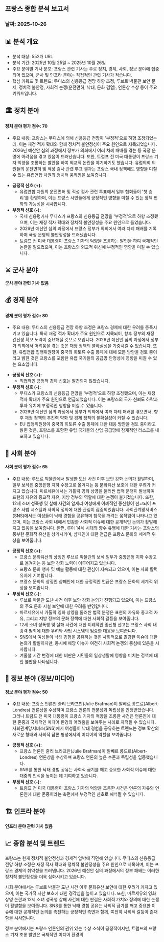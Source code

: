 ## 프랑스 종합 분석 보고서
### 날짜: 2025-10-26

## 📊 분석 개요
- 분석 대상: 552개 URL
- 분석 기간: 2025년 10월 25일 ~ 2025년 10월 26일
- 주요 분야별 기사 분포: 프랑스 관련 기사는 주로 정치, 경제, 사회, 정보 분야에 집중되어 있으며, 군사 및 인프라 분야는 직접적인 관련 기사가 적습니다.
- 핵심 키워드 및 트렌드: 무디스의 신용등급 전망 하향 조정, 루브르 박물관 보안 문제, 정치적 불안정, 사회적 논쟁(운전면허, 낙태, 문화 검열), 언론상 수상 등이 주요 키워드입니다.

## 🏛️ 정치 분야
#### 정치 분야 평가 점수: 70
- 주요 내용: 프랑스는 무디스에 의해 신용등급 전망이 '부정적'으로 하향 조정되었는데, 이는 재정 적자 확대와 함께 정치적 불안정성이 주요 원인으로 지목되었습니다. 2026년 예산안 심의 과정에서 정부가 의회에서 여러 차례 패배를 겪는 등 국정 운영에 어려움을 겪고 있음이 드러났습니다. 또한, 트럼프 전 미국 대통령이 프랑스 기자 억양을 조롱하는 발언을 하여 외교적 논란을 야기하기도 했습니다. 유럽의회 의원들의 운전면허 및 적성 검사 관련 투표 결과는 프랑스 국내 정책에도 영향을 미칠 수 있는 유럽연합 차원의 정치적 움직임을 보여줍니다.

*   **긍정적 신호 (+):**
    *   유럽연합 차원의 운전면허 및 적성 검사 관련 투표에서 일부 협회들이 '첫 승리'를 환영하며, 이는 프랑스 시민들에게 긍정적인 영향을 미칠 수 있는 정책 변화의 가능성을 시사합니다.
*   **부정적 신호 (-):**
    *   국제 신용평가사 무디스가 프랑스의 신용등급 전망을 '부정적'으로 하향 조정했으며, 이는 재정 적자 확대와 정치적 불안정성을 주요 원인으로 들었습니다.
    *   2026년 예산안 심의 과정에서 프랑스 정부가 의회에서 여러 차례 패배를 기록하며 국정 운영의 불안정성을 드러냈습니다.
    *   트럼프 전 미국 대통령이 프랑스 기자의 억양을 조롱하는 발언을 하여 국제적인 논란을 일으켰으며, 이는 프랑스의 외교적 위신에 부정적인 영향을 미칠 수 있습니다.

## ⚔️ 군사 분야
**군사 분야 관련 기사 없음**

## 💰 경제 분야
#### 경제 분야 평가 점수: 80
- 주요 내용: 무디스의 신용등급 전망 하향 조정은 프랑스 경제에 대한 우려를 증폭시키고 있습니다. 특히 재정 적자 확대가 주요 원인으로 지목되어, 향후 정부의 재정 건전성 확보 노력이 중요해질 것으로 보입니다. 2026년 예산안 심의 과정에서 정부가 의회에서 어려움을 겪는 것은 재정 정책의 불확실성을 가중시킬 수 있습니다. 또한, 유럽연합 집행위원장이 중국의 희토류 수출 통제에 대해 모든 방안을 검토 중이라고 밝힌 것은 프랑스를 포함한 유럽 국가들의 공급망 안정성에 영향을 미칠 수 있는 요소입니다.

*   **긍정적 신호 (+):**
    *   직접적인 긍정적 경제 신호는 발견되지 않았습니다.
*   **부정적 신호 (-):**
    *   무디스가 프랑스의 신용등급 전망을 '부정적'으로 하향 조정했으며, 이는 재정 적자 확대가 주요 원인으로 언급되었습니다. 이는 프랑스의 국가 신뢰도 하락과 투자 유치에 부정적인 영향을 미칠 수 있습니다.
    *   2026년 예산안 심의 과정에서 정부가 의회에서 여러 차례 패배를 겪으면서, 향후 재정 정책의 추진력 약화 및 경제 정책의 불확실성이 커질 수 있습니다.
    *   EU 집행위원장이 중국의 희토류 수출 통제에 대한 대응 방안을 검토 중이라고 밝힌 것은, 프랑스를 포함한 유럽 국가들의 산업 공급망에 잠재적인 리스크를 내포하고 있습니다.

## 👥 사회 분야
#### 사회 분야 평가 점수: 65
- 주요 내용: 루브르 박물관에서 발생한 도난 사건 이후 보안 강화 논의가 활발하며, 일부 보석은 중앙은행 지하 수장고로 옮겨지는 등 문화유산 보호에 대한 우려가 커지고 있습니다. 마르세유에서는 가톨릭 영화 상영을 둘러싼 법적 분쟁이 발생하여 표현의 자유와 종교적 자유, 지방 정부의 역할에 대한 논쟁이 불거졌습니다. 또한, 12세 소녀 성폭행 및 살해 사건의 알제리 여성에게 이례적인 종신형이 선고되어 프랑스 사법 시스템과 사회적 정의에 대한 관심이 집중되었습니다. 사회관계망서비스(SNS)에서는 여성들이 낙태 경험을 공유하며 침묵을 깨려는 움직임이 나타나고 있으며, 이는 프랑스 사회 내에서 민감한 사회적 이슈에 대한 공개적인 논의가 활발해지고 있음을 보여줍니다. 한편, 루이 14세 시대의 향수 유행에 대한 기사는 프랑스의 풍부한 문화적 유산을 상기시키며, 샴페인에 대한 언급은 프랑스 문화의 세계적 위상을 보여줍니다.

*   **긍정적 신호 (+):**
    *   프랑스 문화유산의 상징인 루브르 박물관의 보석 일부가 중앙은행 지하 수장고로 옮겨지는 등 보안 강화 노력이 이루어지고 있습니다.
    *   프랑스 문화 행사 및 예술 활동에 대한 관심이 지속되고 있으며, 이는 사회 활력 유지에 기여합니다.
    *   프랑스 문화의 상징인 샴페인에 대한 긍정적인 언급은 프랑스 문화의 세계적 위상을 보여줍니다.
*   **부정적 신호 (-):**
    *   루브르 박물관 도난 사건 이후 보안 강화 논의가 진행되고 있으며, 이는 프랑스의 주요 문화 시설 보안에 대한 우려를 반영합니다.
    *   마르세유에서 가톨릭 영화 상영을 둘러싼 법적 분쟁은 표현의 자유와 종교적 자유, 그리고 지방 정부의 문화 정책에 대한 사회적 갈등을 보여줍니다.
    *   12세 소녀 성폭행 및 살해 사건에 대한 이례적인 종신형 선고는 프랑스 사회 내 강력 범죄에 대한 우려와 사법 시스템의 엄중한 대응을 보여줍니다.
    *   SNS에서 여성들이 낙태 경험을 공유하는 것은 사회적으로 민감한 이슈에 대한 논의가 활발하지만, 동시에 해당 이슈가 여전히 사회적 논쟁의 중심에 있음을 시사합니다.
    *   겨울철 시간 변경에 대한 비판은 시민들의 일상생활에 영향을 미치는 정책에 대한 불만을 나타냅니다.

## 📡 정보 분야 (정보/미디어)
#### 정보 분야 평가 점수: 50
- 주요 내용: 프랑스 언론인 줄리 브라프만(Julie Brafman)이 알베르 롱드르(Albert-Londres) 언론상을 수상하며 프랑스 언론의 전문성과 독립성을 인정받았습니다. 그러나 트럼프 전 미국 대통령이 프랑스 기자의 억양을 조롱한 사건은 언론인에 대한 존중과 국제적인 미디어 환경의 어려움을 보여주는 사례로 지적될 수 있습니다. 사회관계망서비스(SNS)에서 여성들이 낙태 경험을 공유하는 트렌드는 정보 확산의 새로운 형태와 사회적 담론 형성에서의 미디어의 역할을 보여줍니다.

*   **긍정적 신호 (+):**
    *   프랑스 언론인 줄리 브라프만(Julie Brafman)이 알베르 롱드르(Albert-Londres) 언론상을 수상하며 프랑스 언론의 높은 수준과 독립성을 입증했습니다.
    *   SNS를 통한 낙태 경험 공유는 사회적 금기를 깨고 중요한 사회적 이슈에 대한 대중의 인식을 높이는 데 기여하고 있습니다.
*   **부정적 신호 (-):**
    *   트럼프 전 미국 대통령이 프랑스 기자의 억양을 조롱한 사건은 언론의 자유와 언론인에 대한 존중이라는 측면에서 부정적인 신호로 해석될 수 있습니다.

## 🏗️ 인프라 분야
**인프라 분야 관련 기사 없음**

## 📈 종합 분석 및 트렌드
프랑스는 현재 정치적 불안정성과 경제적 압박에 직면해 있습니다. 무디스의 신용등급 전망 하향 조정은 재정 적자 확대와 정치적 불안정성을 주요 원인으로 지목하며, 이는 프랑스 경제의 취약성을 드러냅니다. 2026년 예산안 심의 과정에서의 정부 패배는 이러한 정치적 불안정성을 더욱 심화시키고 있습니다.

사회 분야에서는 루브르 박물관 도난 사건 이후 문화유산 보안에 대한 우려가 커지고 있으며, 이는 국가적 자산 보호에 대한 경각심을 높이고 있습니다. 또한, 마르세유의 영화 상영 논란과 12세 소녀 성폭행 살해 사건에 대한 판결은 사회적 가치와 정의에 대한 논쟁이 활발함을 보여줍니다. SNS를 통한 낙태 경험 공유는 사회적 금기를 깨고 중요한 이슈에 대한 공개적인 논의를 촉진하는 긍정적인 측면과 함께, 여전히 사회적 갈등이 존재함을 시사합니다.

정보 분야에서는 프랑스 언론인의 권위 있는 수상 소식이 긍정적이지만, 트럼프의 프랑스 기자 조롱 발언은 국제적인 미디어 환경의